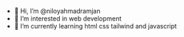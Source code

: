 - 👋 Hi, I’m @niloyahmadramjan
- 👀 I’m interested in web development
- 🌱 I’m currently learning html css tailwind and javascript

<!---
niloyahmadramjan/niloyahmadramjan is a ✨ special ✨ repository because its `README.md` (this file) appears on your GitHub profile.
You can click the Preview link to take a look at your changes.
--->
